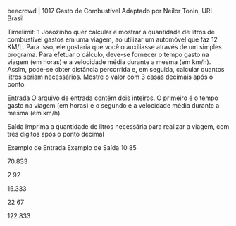 beecrowd | 1017
Gasto de Combustível
Adaptado por Neilor Tonin, URI  Brasil

Timelimit: 1
Joaozinho quer calcular e mostrar a quantidade de litros de combustível gastos em uma viagem, ao utilizar um automóvel que faz 12 KM/L. Para isso, ele gostaria que você o auxiliasse através de um simples programa. Para efetuar o cálculo, deve-se fornecer o tempo gasto na viagem (em horas) e a velocidade média durante a mesma (em km/h). Assim, pode-se obter distância percorrida e, em seguida, calcular quantos litros seriam necessários. Mostre o valor com 3 casas decimais após o ponto.

Entrada
O arquivo de entrada contém dois inteiros. O primeiro é o tempo gasto na viagem (em horas) e o segundo é a velocidade média durante a mesma (em km/h).

Saída
Imprima a quantidade de litros necessária para realizar a viagem, com três dígitos após o ponto decimal

Exemplo de Entrada	Exemplo de Saída
10
85

70.833

2
92

15.333

22
67

122.833